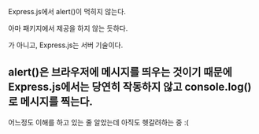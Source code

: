 Express.js에서 alert()이 먹히지 않는다.

아마 패키지에서 제공을 하지 않는 듯하다.

가 아니고, Express.js는 서버 기술이다.

## alert()은 브라우저에 메시지를 띄우는 것이기 때문에 Express.js에서는 당연히 작동하지 않고 console.log()로 메시지를 찍는다.

어느정도 이해를 하고 있는 줄 알았는데 아직도 헷갈려하는 중 :(

## 